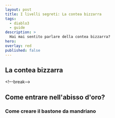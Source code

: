 ```yaml
---
layout: post
title: I livelli segreti: La contea bizzarra
tags:
  - diablo3
  - guide
description: >
  Hai mai sentito parlare della contea bizzarra?
hero: 
overlay: red
published: false
---
```

## La contea bizzarra

<!–-break-–>

## Come entrare nell'abisso d'oro?

### Come creare il bastone da mandriano